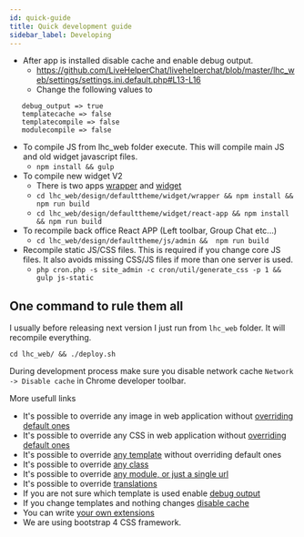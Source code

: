 ```yaml
---
id: quick-guide
title: Quick development guide
sidebar_label: Developing
---
```


 * After app is installed disable cache and enable debug output. 
   * https://github.com/LiveHelperChat/livehelperchat/blob/master/lhc_web/settings/settings.ini.default.php#L13-L16
   * Change the following values to
```
   debug_output => true
   templatecache => false
   templatecompile => false
   modulecompile => false
```
 * To compile JS from lhc_web folder execute. This will compile main JS and old widget javascript files.
   * `npm install && gulp`
 * To compile new widget V2
   * There is two apps [wrapper](https://github.com/LiveHelperChat/livehelperchat/tree/master/lhc_web/design/defaulttheme/widget/wrapper) and [widget](https://github.com/LiveHelperChat/livehelperchat/tree/master/lhc_web/design/defaulttheme/widget/react-app)
   * `cd lhc_web/design/defaulttheme/widget/wrapper && npm install && npm run build`
   * `cd lhc_web/design/defaulttheme/widget/react-app && npm install && npm run build`
 * To recompile back office React APP (Left toolbar, Group Chat etc...)
   * `cd lhc_web/design/defaulttheme/js/admin &&  npm run build`
 * Recompile static JS/CSS files. This is required if you change core JS files. It also avoids missing CSS/JS files if more than one server is used.
   * `php cron.php -s site_admin -c cron/util/generate_css -p 1 && gulp js-static`

## One command to rule them all

I usually before releasing next version I just run
from `lhc_web` folder. It will recompile everything.

```shell
cd lhc_web/ && ./deploy.sh
```

During development process make sure you disable network cache `Network -> Disable cache` in Chrome developer toolbar.

More usefull links

* It's possible to override any image in web application without [overriding default ones](development/unbrand.md#how-to-change-logo)
* It's possible to override any CSS in web application without [overriding default ones](development/unbrand.md)
* It's possible to override [any template](extending/overriding-templates.md) without overriding default ones
* It's possible to override [any class](development/override-class.md)
* It's possible to override [any module, or just a single url](extending/override-module.md)
* It's possible to override [translations](language.md#how-to-override-default-translations)
* If you are not sure which template is used enable [debug output](debug.md)
* If you change templates and nothing changes [disable cache](debug.md#disabling-cache)
* You can write [your own extensions](extending/writing-extension.md)
* We are using bootstrap 4 CSS framework.